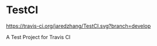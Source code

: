 TestCI
======

https://travis-ci.org/jaredzhang/TestCI.svg?branch=develop

A Test Project for Travis CI
